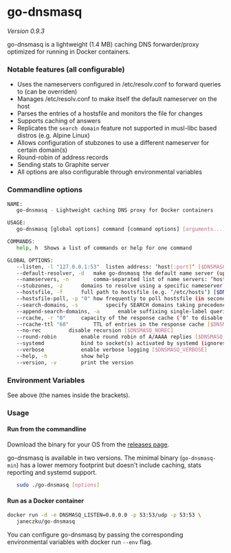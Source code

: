 # go-dnsmasq
*Version 0.9.3*

go-dnsmasq is a lightweight (1.4 MB) caching DNS forwarder/proxy optimized for running in Docker containers.

### Notable features (all configurable)

* Uses the nameservers configured in /etc/resolv.conf to forward queries to (can be overriden)
* Manages /etc/resolv.conf to make itself the default nameserver on the host
* Parses the entries of a hostsfile and monitors the file for changes
* Supports caching of answers
* Replicates the `search domain` feature not supported in musl-libc based distros (e.g. Alpine Linux)
* Allows configuration of stubzones to use a different nameserver for certain domain(s)
* Round-robin of address records
* Sending stats to Graphite server
* All options are also configurable through environmental variables

### Commandline options

```sh
NAME:
   go-dnsmasq - Lightweight caching DNS proxy for Docker containers

USAGE:
   go-dnsmasq [global options] command [command options] [arguments...]

COMMANDS:
   help, h	Shows a list of commands or help for one command

GLOBAL OPTIONS:
   --listen, -l "127.0.0.1:53"	listen address: ‘host[:port]‘ [$DNSMASQ_LISTEN]
   --default-resolver, -d	make go-dnsmasq the default name server (updates /etc/resolv.conf) [$DNSMASQ_DEFAULT]
   --nameservers, -n 		comma-separated list of name servers: ‘host[:port]‘ [$DNSMASQ_SERVERS]
   --stubzones, -z 		domains to resolve using a specific nameserver: ‘domain[,domain]/host[:port]‘ [$DNSMASQ_STUB]
   --hostsfile, -f 		full path to hostsfile (e.g. ‘/etc/hosts‘) [$DNSMASQ_HOSTSFILE]
   --hostsfile-poll, -p "0"	how frequently to poll hostsfile (in seconds, ‘0‘ to disable) [$DNSMASQ_POLL]
   --search-domains, -s 		specify SEARCH domains taking precedence over /etc/resolv.conf: ‘fqdn[,fqdn]‘ [$DNSMASQ_SEARCH]
   --append-search-domains, -a		enable suffixing single-label queries with SEARCH domains [$DNSMASQ_APPEND]
   --rcache, -r "0"		capacity of the response cache (‘0‘ to disable caching) [$DNSMASQ_RCACHE]
   --rcache-ttl "60"		TTL of entries in the response cache [$DNSMASQ_RCACHE_TTL]
   --no-rec			disable recursion [$DNSMASQ_NOREC]
   --round-robin		enable round robin of A/AAAA replies [$DNSMASQ_RR]
   --systemd			bind to socket(s) activated by systemd (ignores --listen) [$DNSMASQ_SYSTEMD]
   --verbose			enable verbose logging [$DNSMASQ_VERBOSE]
   --help, -h			show help
   --version, -v		print the version
```

### Environment Variables

See above (the names inside the brackets).

### Usage

#### Run from the commandline

Download the binary for your OS from the [releases page](https://github.com/janeczku/go-dnsmasq/releases/latest).    

go-dnsmasq is available in two versions. The minimal binary (`go-dnsmasq-min`) has a lower memory footprint but doesn't include caching, stats reporting and systemd support.

```sh
   sudo ./go-dnsmasq [options]
```

#### Run as a Docker container

```sh
docker run -d -e DNSMASQ_LISTEN=0.0.0.0 -p 53:53/udp -p 53:53 \
   janeczku/go-dnsmasq
```

You can configure go-dnsmasq by passing the corresponding environmental variables with docker run `--env` flag.
